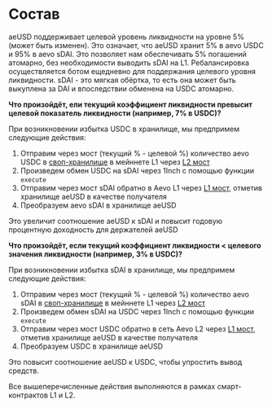 # Состав

aeUSD поддерживает целевой уровень ликвидности на уровне 5% (может быть изменен). Это означает, что aeUSD хранит 5% в aevo USDC и 95% в aevo sDAI. Это позволяет нам обеспечивать 5% погашений атомарно, без необходимости выводить sDAI на L1. Ребалансировка осуществляется ботом ещедневно для поддержания целевого уровня ликвидности. sDAI - это мягкая обёртка, то есть она может быть выкуплена за DAI и впоследствии обменена на USDC атомарно.



**Что произойдёт, ели текущий коэффициент ликвидности превысит целевой показатель ликвидности (например, 7% в USDC)?**

При возникновении избытка USDC в хранилище, мы предпримем следующие действия:

1. Отправим через мост (текущий % - целевой %) количество aevo USDC в [своп-хранилище](https://etherscan.io/address/0x426d1F3866BfcDF4d0efEfeD1Ba3c5E06CaECbE6) в мейннете L1 через [L2 мост](https://explorer.aevo.xyz/address/0x4200000000000000000000000000000000000010)
2. Произведем обмен USDC на sDAI через 1Inch с помощью функции `execute`
3. Отправим через мост sDAI обратно в Aevo L1 через [L1 мост](https://etherscan.io/address/0x4082C9647c098a6493fb499EaE63b5ce3259c574), отметив хранилище aeUSD в качестве получателя
4. Преобразуем aevo sDAI в хранилище aeUSD

Это увеличит соотношение aeUSD к sDAI и повысит  годовую процентную доходность для держателей aeUSD

**Что произойдёт, если текущий коэффициент ликвидности < целевого значения ликвидности (например, 3% в USDC)?**

При возникновении избытка sDAI в хранилище, мы предпримем следующие действия:

1. Отправим через мост (текущий % - целевой %) количество aevo sDAI в [своп-хранилище](https://etherscan.io/address/0x426d1F3866BfcDF4d0efEfeD1Ba3c5E06CaECbE6) в мейннете L1 через [L2 мост](https://explorer.aevo.xyz/address/0x4200000000000000000000000000000000000010)
2. Произведем обмен sDAI на USDC через 1Inch с помощью функции `execute`
3. Отправим через мост USDC обратно в сеть Aevo L2 через [L1 мост](https://etherscan.io/address/0x4082C9647c098a6493fb499EaE63b5ce3259c574), отметив хранилище aeUSD в качестве получателя
4. Преобразуем USDC в хранилище aeUSD

Это повысит соотношение aeUSD к USDC, чтобы упростить вывод средств.



Все вышеперечисленные действия выполняются в рамках смарт-контрактов L1 и L2.
